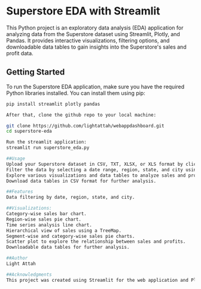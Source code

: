 # Superstore EDA with Streamlit

This Python project is an exploratory data analysis (EDA) application for analyzing data from the Superstore dataset using Streamlit, Plotly, and Pandas. It provides interactive visualizations, filtering options, and downloadable data tables to gain insights into the Superstore's sales and profit data.

## Getting Started

To run the Superstore EDA application, make sure you have the required Python libraries installed. You can install them using pip:

```bash
pip install streamlit plotly pandas

After that, clone the github repo to your local machine:

git clone https://github.com/lightattah/webappdashboard.git
cd superstore-eda

Run the streamlit application:
streamlit run superstore_eda.py

##Usage
Upload your Superstore dataset in CSV, TXT, XLSX, or XLS format by clicking the "Upload a file" button.
Filter the data by selecting a date range, region, state, and city using the sidebar.
Explore various visualizations and data tables to analyze sales and profit information.
Download data tables in CSV format for further analysis.

##Features
Data filtering by date, region, state, and city.

##Visualizations:
Category-wise sales bar chart.
Region-wise sales pie chart.
Time series analysis line chart.
Hierarchical view of sales using a TreeMap.
Segment-wise and category-wise sales pie charts.
Scatter plot to explore the relationship between sales and profits.
Downloadable data tables for further analysis.

##Author
Light Attah

##Acknowledgments
This project was created using Streamlit for the web application and Plotly for interactive visualizations.


